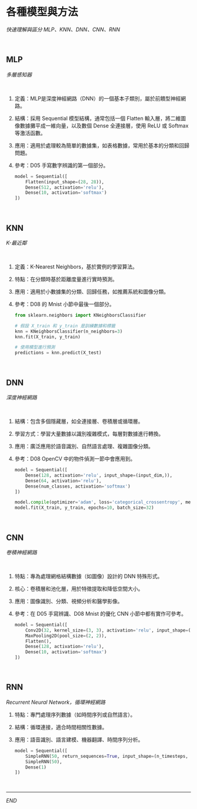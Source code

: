 # 各種模型與方法

_快速理解與區分 MLP、KNN、DNN、CNN、RNN_

<br>

## MLP

_多層感知器_

<br>

1. 定義：MLP是深度神經網路（DNN）的一個基本子類別，屬於前饋型神經網路。
2. 結構：採用 Sequential 模型結構，通常包括一個 Flatten 輸入層，將二維圖像數據攤平成一維向量，以及數個 Dense 全連接層，使用 ReLU 或 Softmax 等激活函數。
3. 應用：適用於處理較為簡單的數據集，如表格數據，常用於基本的分類和回歸問題。
4. 參考：D05 手寫數字辨識的第一個部分。

   ```python
   model = Sequential([
       Flatten(input_shape=(28, 28)),
       Dense(512, activation='relu'),
       Dense(10, activation='softmax')
   ])
   ```

<br>

## KNN

_K-最近鄰_

<br>

1. 定義：K-Nearest Neighbors，基於實例的學習算法。
2. 特點：在分類時基於距離度量進行實時預測。
3. 應用：適用於小數據集的分類、回歸任務，如推薦系統和圖像分類。
4. 參考：D08 的 Mnist 小節中最後一個部分。

   ```python
   from sklearn.neighbors import KNeighborsClassifier

   # 假設 X_train 和 y_train 是訓練數據和標籤
   knn = KNeighborsClassifier(n_neighbors=3)
   knn.fit(X_train, y_train)

   # 使用模型進行預測
   predictions = knn.predict(X_test)
   ```

<br>

## DNN

_深度神經網路_

<br>

1. 結構：包含多個隱藏層，如全連接層、卷積層或循環層。
2. 學習方式：學習大量數據以識別複雜模式，每層對數據進行轉換。
3. 應用：廣泛應用於語音識別、自然語言處理、複雜圖像分類。
4. 參考：D08 OpenCV 中的物件偵測一節中會應用到。

   ```python
   model = Sequential([
       Dense(128, activation='relu', input_shape=(input_dim,)),
       Dense(64, activation='relu'),
       Dense(num_classes, activation='softmax')
   ])

   model.compile(optimizer='adam', loss='categorical_crossentropy', metrics=['accuracy'])
   model.fit(X_train, y_train, epochs=10, batch_size=32)
   ```

<br>

## CNN

_卷積神經網路_

<br>

1. 特點：專為處理網格結構數據（如圖像）設計的 DNN 特殊形式。
2. 核心：卷積層和池化層，用於特徵提取和降低空間大小。
3. 應用：圖像識別、分類、視頻分析和醫學影像。
4. 參考：在 D05 手寫辨識、D08 Mnist 的優化 CNN 小節中都有實作可參考。

   ```python
   model = Sequential([
       Conv2D(32, kernel_size=(3, 3), activation='relu', input_shape=(28, 28, 1)),
       MaxPooling2D(pool_size=(2, 2)),
       Flatten(),
       Dense(128, activation='relu'),
       Dense(10, activation='softmax')
   ])
   ```

<br>

## RNN

_Recurrent Neural Network，循環神經網路_

1. 特點：專門處理序列數據（如時間序列或自然語言）。
2. 結構：循環連接，適合時間相關性數據。
3. 應用：語音識別、語言建模、機器翻譯、時間序列分析。

   ```python
   model = Sequential([
       SimpleRNN(50, return_sequences=True, input_shape=(n_timesteps, n_features)),
       SimpleRNN(50),
       Dense(1)
   ])
   ```

<br>

---

_END_
